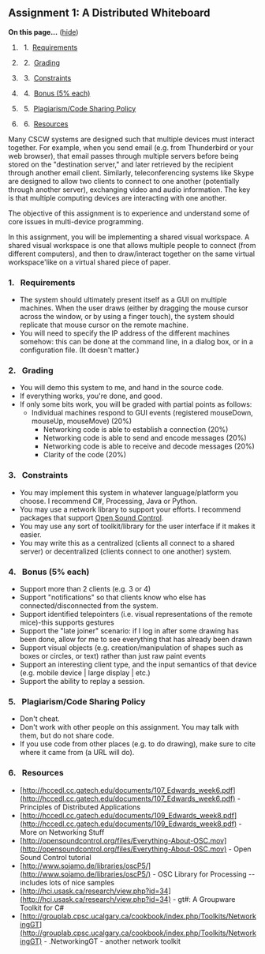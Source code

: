 

## Assignment 1: A Distributed Whiteboard

<div class="toc">

<a name="toc" id="toc"></a>**On this page...** ([hide](javascript:toggle('tocid');))

1.    1.  [Requirements](#toc1)

2.    2.  [Grading](#toc2)

3.    3.  [Constraints](#toc3)

4.    4.  [Bonus  (5% each)](#toc4)

5.    5.  [Plagiarism/Code Sharing Policy](#toc5)

6.    6.  [Resources](#toc6)</div>

Many CSCW systems are designed such that multiple devices must interact together.  For example, when you send email (e.g. from Thunderbird or your web browser), that email passes through multiple servers before being stored on the "destination server," and later retrieved by the recipient through another email client.  Similarly, teleconferencing systems like Skype are designed to allow two clients to connect to one another (potentially through another server), exchanging video and audio information.  The key is that multiple computing devices are interacting with one another.

The objective of this assignment is to experience and understand some of core issues in multi-device programming.

In this assignment, you will be implementing a shared visual workspace.  A shared visual workspace is one that allows multiple people to connect (from different computers), and then to draw/interact together on the same virtual workspace'like on a virtual shared piece of paper.

### <a name="toc1" id="toc1"></a>1.  Requirements

* The system should ultimately present itself as a GUI on multiple machines.  When the user draws (either by dragging the mouse cursor across the window, or by using a finger touch), the system should replicate that mouse cursor on the remote machine.
* You will need to specify the IP address of the different machines somehow: this can be done at the command line, in a dialog box, or in a configuration file. (It doesn't matter.)

### <a name="toc2" id="toc2"></a>2.  Grading

* You will demo this system to me, and hand in the source code.
* If everything works, you're done, and good.
* If only some bits work, you will be graded with partial points as follows:
    * Individual machines respond to GUI events (registered mouseDown, mouseUp, mouseMove) (20%)
        * Networking code is able to establish a connection (20%)
        * Networking code is able to send and encode messages (20%)
        * Networking code is able to receive and decode messages (20%)
        * Clarity of the code (20%)

### <a name="toc3" id="toc3"></a>3.  Constraints

* You may implement this system in whatever language/platform you choose.  I recommend C#, Processing, Java or Python.
* You may use a network library to support your efforts. I recommend packages that support [Open Sound Control](http://opensoundcontrol.org/implementations).
* You may use any sort of toolkit/library for the user interface if it makes it easier.
* You may write this as a centralized (clients all connect to a shared server) or decentralized (clients connect to one another) system.

### <a name="toc4" id="toc4"></a>4.  Bonus  (5% each)

* Support more than 2 clients (e.g. 3 or 4)
* Support "notifications" so that clients know who else has connected/disconnected from the system.
* Support identified telepointers (i.e. visual representations of the remote mice)-this supports gestures
* Support the "late joiner" scenario: if I log in after some drawing has been done, allow for me to see everything that has already been drawn
* Support visual objects (e.g. creation/manipulation of shapes such as boxes or circles, or text) rather than just raw paint events
* Support an interesting client type, and the input semantics of that device (e.g. mobile device | large display | etc.)
* Support the ability to replay a session.

### <a name="toc5" id="toc5"></a>5.  Plagiarism/Code Sharing Policy

* Don't cheat.
* Don't work with other people on this assignment. You may talk with them, but do not share code.
* If you use code from other places (e.g. to do drawing), make sure to cite where it came from (a URL will do).

### <a name="toc6" id="toc6"></a>6.  Resources

* [http://hccedl.cc.gatech.edu/documents/107_Edwards_week6.pdf](http://hccedl.cc.gatech.edu/documents/107_Edwards_week6.pdf) - Principles of Distributed Applications
* [http://hccedl.cc.gatech.edu/documents/109_Edwards_week8.pdf](http://hccedl.cc.gatech.edu/documents/109_Edwards_week8.pdf) - More on Networking Stuff
* [http://opensoundcontrol.org/files/Everything-About-OSC.mov](http://opensoundcontrol.org/files/Everything-About-OSC.mov) - Open Sound Control tutorial
* [http://www.sojamo.de/libraries/oscP5/](http://www.sojamo.de/libraries/oscP5/) - OSC Library for Processing -- includes lots of nice samples
* [http://hci.usask.ca/research/view.php?id=34](http://hci.usask.ca/research/view.php?id=34) - gt#: A Groupware Toolkit for C#
* [http://grouplab.cpsc.ucalgary.ca/cookbook/index.php/Toolkits/NetworkingGT](http://grouplab.cpsc.ucalgary.ca/cookbook/index.php/Toolkits/NetworkingGT) - .NetworkingGT - another network toolkit
